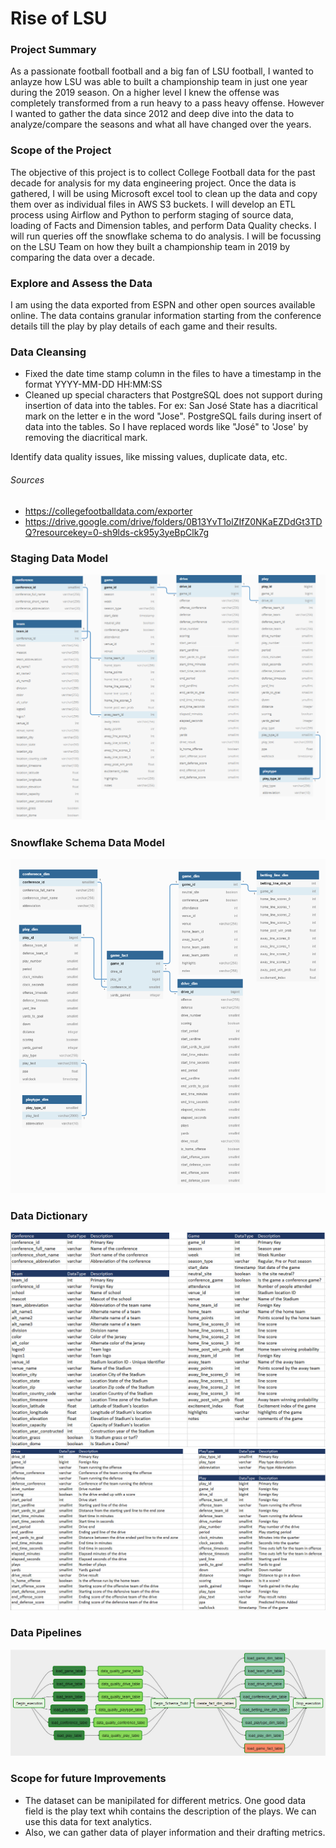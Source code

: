 # Rise of LSU

### Project Summary
As a passionate football football and a big fan of LSU football, I wanted to anlayze how LSU was able to built a championship team in just one year during the 2019 season. On a higher level I knew the offense was completely transformed from a run heavy to a pass heavy offense. However I wanted to gather the data since 2012 and deep dive into the data to analyze/compare the seasons and what all have changed over the years.

### Scope of the Project
The objective of this project is to collect College Football data for the past decade for analysis for my data engineering project. Once the data is gathered, I will be using Microsoft excel tool to clean up the data and copy them over as individual files in AWS S3 buckets. I will develop an ETL process using Airflow and Python to perform staging of source data, loading of Facts and Dimension tables, and perform Data Quality checks. I will run queries off the snowflake schema to do analysis. I will be focussing on the LSU Team on how they built a championship team in 2019 by comparing the data over a decade.

###  Explore and Assess the Data
I am using the data exported from ESPN and other open sources available online. The data contains granular information starting from the conference details till the play by play details of each game and their results.

### Data Cleansing
- Fixed the date time stamp column in the files to have a timestamp in the format YYYY-MM-DD HH:MM:SS
- Cleaned up special characters that PostgreSQL does not support during insertion of data into the tables. For ex: San José State has a diacritical mark on the letter e in the word "Jose". PostgreSQL fails during insert of data into the tables. So I have replaced words like "José" to 'Jose' by removing the diacritical mark.

Identify data quality issues, like missing values, duplicate data, etc.

###### Sources 
- https://collegefootballdata.com/exporter
- https://drive.google.com/drive/folders/0B13YvT1olZIfZ0NKaEZDdGt3TDQ?resourcekey=0-sh9lds-ck95y3yeBpClk7g


### Staging Data Model

<img src='images/Staging Data Model.png'>

### Snowflake Schema Data Model

<img src='images/game_facts.png'>


### Data Dictionary
<img src='images/Data_Dictionary_1.jpg'>

<img src='images/Data_Dictionary_2.jpg'>

### Data Pipelines

<img src='images/Airflow_Image.jpg'>

### Scope for future Improvements
- The dataset can be manipilated for different metrics. One good data field is the play text whih contains the description of the plays. We can use this data for text analytics.
- Also, we can gather data of player information and their drafting metrics.
